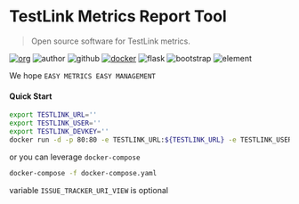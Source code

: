 # TestLink Metrics Report Tool
> Open source software for TestLink metrics. 

[![org](https://img.shields.io/badge/org-truth%20%26%20insurance%20workshop-informational)](http://bx.baoxian-sz.com)
![author](https://img.shields.io/badge/author-v.stone@163.com-informational)
![github](https://img.shields.io/github/license/testlink-metrics/testlink-metrics-report)
[![docker](https://img.shields.io/badge/build-docker-informational)](https://hub.docker.com/r/bxwill/testlink-metrics)
![flask](https://img.shields.io/badge/framework-flask-success)
![bootstrap](https://img.shields.io/badge/toolkit-bootstrap-success)
![element](https://img.shields.io/badge/icon-element-success)


We hope `EASY METRICS EASY MANAGEMENT`

#### Quick Start
```bash
export TESTLINK_URL=''
export TESTLINK_USER=''
export TESTLINK_DEVKEY=''
docker run -d -p 80:80 -e TESTLINK_URL:${TESTLINK_URL} -e TESTLINK_USER:${TESTLINK_USER} -e TESTLINK_DEVKEY:${TESTLINK_DEVKEY} -it bxwill/testlink-metrics
```
or you can leverage `docker-compose`
```bash
docker-compose -f docker-compose.yaml
```
variable `ISSUE_TRACKER_URI_VIEW` is optional



